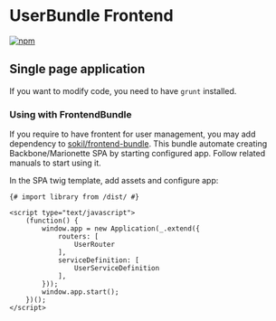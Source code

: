 UserBundle Frontend
===================

[![npm](https://img.shields.io/npm/v/sokil.user-bundle.svg?maxAge=2592000?style=flat-square)](https://www.npmjs.com/package/sokil.user-bundle)

## Single page application

If you want to modify code, you need to have `grunt` installed.

### Using with FrontendBundle

If you require to have frontent for user management, you may add dependency to [sokil/frontend-bundle](https://github.com/sokil/FrontendBundle). This bundle automate creating Backbone/Marionette SPA by starting configured app. Follow related manuals to start using it.

In the SPA twig template, add assets and configure app:

```twig
{# import library from /dist/ #}

<script type="text/javascript">
    (function() {
        window.app = new Application(_.extend({
            routers: [
                UserRouter
            ],
            serviceDefinition: [
                UserServiceDefinition
            ],
        }));
        window.app.start();
    })();
</script>
```
